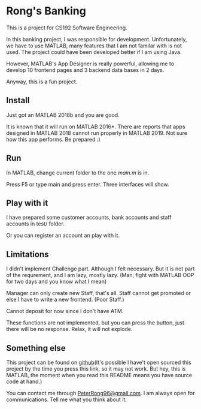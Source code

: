 # Rong's Banking

This is a project for CS192 Software Engineering.

In this banking project, I was responsible for development. Unfortunately, we have to use MATLAB, many features that I am not familar with is not used. The project could have been developed better if I am using Java.

However, MATLAB's App Designer is really powerful, allowing me to develop 10 frontend pages and 3 backend data bases in 2 days.

Anyway, this is a fun project.

## Install

Just got an MATLAB 2018b and you are good.

It is known that it will run on MATLAB 2016\*.
There are reports that apps designed in MATLAB 2018 cannot run properly in MATLAB 2019. Not sure how this app performs.
Be prepared :)

## Run

In MATLAB, change current folder to the one _main.m_ is in.

Press F5 or type main and press enter. Three interfaces will show.

## Play with it

I have prepared some customer accounts, bank accounts and staff accounts in test/ folder. 

Or you can register an account an play with it.

## Limitations

I didn't implement Challenge part. Although I felt necessary. But it is not part of the requrement, and I am lazy, mostly lazy. (Man, fight with MATLAB OOP for two days and you know what I mean)

Manager can only create new Staff, that's all. Staff cannot get promoted or else I have to write a new frontend. (Poor Staff.)

Cannot deposit for now since I don't have ATM.

These functions are not implemented, but you can press the button, just there will be no response. Relax, it will not explode.

## Something else

This project can be found on [github](https://github.com/DataCorrupted/banking)(It's possible I have't open sourced this project by the time you press this link, so it may not work. But hey, this is MATLAB, the moment when you read this README means you have source code at hand.)

You can contact me through PeterRong96@gmail.com.
I am always open for communications. Tell me what you think about it.

